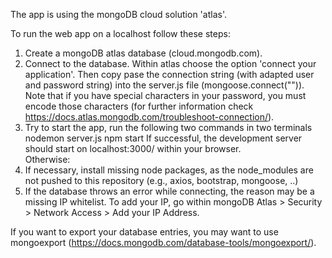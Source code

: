 The app is using the mongoDB cloud solution 'atlas'. 

To run the web app on a localhost follow these steps:
1. Create a mongoDB atlas database (cloud.mongodb.com).
2. Connect to the database. Within atlas choose the option 'connect your application'. 
Then copy pase the connection string (with adapted user and password string) into the server.js file (mongoose.connect("")). 
Note that if you have special characters in your password, you must encode those characters (for further information check https://docs.atlas.mongodb.com/troubleshoot-connection/).
3. Try to start the app, run the following two commands in two terminals
nodemon server.js
npm start
If successful, the development server should start on localhost:3000/ within your browser.  
Otherwise:
4. If necessary, install missing node packages, as the node_modules are not pushed to this repository (e.g., axios, bootstrap, mongoose, ..)
5. If the database throws an error while connecting, the reason may be a missing IP whitelist. 
To add your IP, go within mongoDB Atlas > Security > Network Access > Add your IP Address.

If you want to export your database entries, you may want to use mongoexport (https://docs.mongodb.com/database-tools/mongoexport/).



